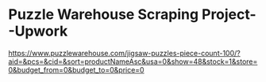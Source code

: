 # Puzzle Warehouse Scraping Project--Upwork

https://www.puzzlewarehouse.com/jigsaw-puzzles-piece-count-100/?aid=&pcs=&cid=&sort=productNameAsc&usa=0&show=48&stock=1&store=0&budget_from=0&budget_to=0&price=0
